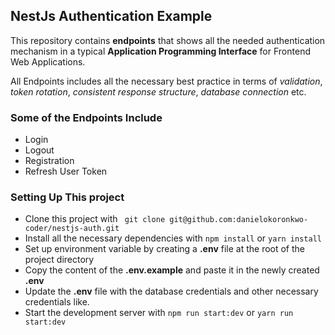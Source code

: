 ## NestJs Authentication Example

This repository contains **endpoints** that shows all the needed authentication mechanism in a typical **Application Programming Interface** for Frontend Web Applications.

All Endpoints includes all the necessary best practice in terms of *validation*, *token rotation*, *consistent response structure*, *database connection* etc.

### Some of the Endpoints Include

- Login
- Logout
- Registration
- Refresh User Token

### Setting Up This project

- Clone this project with ``` git clone git@github.com:danielokoronkwo-coder/nestjs-auth.git```
- Install all the necessary dependencies with ```npm install``` or ```yarn install```
- Set up environment variable by creating a **.env** file at the root of the project directory
- Copy the content of the **.env.example** and paste it in the newly created **.env**
- Update the **.env** file with the database credentials and other necessary credentials like.
- Start the development server with ```npm run start:dev``` or ```yarn run start:dev```